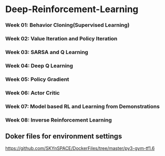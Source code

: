 # Deep-Reinforcement-Learning

### Week 01: Behavior Cloning(Supervised Learning)
### Week 02: Value Iteration and Policy Iteration 
### Week 03: SARSA and Q Learning
### Week 04: Deep Q Learning
### Week 05: Policy Gradient
### Week 06: Actor Critic
### Week 07: Model based RL and Learning from Demonstrations
### Week 08: Inverse Reinforcement Learning

## Doker files for environment settings
https://github.com/SKYnSPACE/DockerFiles/tree/master/py3-gym-tf1.6
